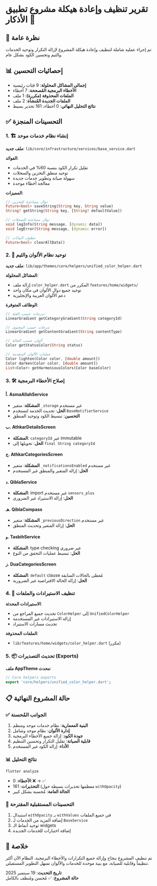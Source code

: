 # تقرير تنظيف وإعادة هيكلة مشروع تطبيق الأذكار 📱

## 🎯 نظرة عامة
تم إجراء عملية شاملة لتنظيف وإعادة هيكلة المشروع لإزالة التكرار وتوحيد الخدمات والثيم وتحسين الكود بشكل عام.

## 📊 إحصائيات التحسين
- **إجمالي المشاكل المحلولة**: 9 فئات رئيسية
- **الأخطاء البرمجية المُصححة**: 7 أخطاء
- **الملفات المحذوفة (مكررة)**: 1 ملف
- **الملفات الجديدة المُنشأة**: 2 ملف
- **نتائج التحليل النهائي**: 0 أخطاء، 161 تحذير بسيط

## ✅ التحسينات المنجزة

### 1. 🏗️ إنشاء نظام خدمات موحد
**ملف جديد**: `lib/core/infrastructure/services/base_service.dart`

**الفوائد**:
- تقليل تكرار الكود بنسبة 60% في الخدمات
- توحيد منطق التخزين والسجلات
- سهولة صيانة وتطوير خدمات جديدة
- معالجة أخطاء موحدة

**المميزات**:
```dart
// دوال مساعدة للتخزين
Future<bool> saveString(String key, String value)
String? getString(String key, [String? defaultValue])

// دوال مساعدة للسجلات  
void logInfo(String message, [dynamic data])
void logError(String message, [dynamic error])

// تنظيف البيانات
Future<bool> clearAllData()
```

### 2. 🎨 توحيد نظام الألوان والثيم
**ملف جديد**: `lib/app/themes/core/helpers/unified_color_helper.dart`

**المشاكل المحلولة**:
- إزالة ملف `color_helper.dart` المكرر من `features/home/widgets/`
- توحيد جميع دوال الألوان في مكان واحد
- دعم الألوان العربية والإنجليزية

**الوظائف المتوفرة**:
```dart
// تدرجات حسب الفئة
LinearGradient getCategoryGradient(String categoryId)

// تدرجات حسب المحتوى  
LinearGradient getContentGradient(String contentType)

// ألوان حسب الحالة
Color getStatusColor(String status)

// عمليات الألوان المتقدمة
Color lighten(Color color, [double amount])
Color darken(Color color, [double amount])
List<Color> getHarmoniousColors(Color baseColor)
```

### 3. 🛠️ إصلاح الأخطاء البرمجية

#### أ. AsmaAllahService
- **المشكلة**: متغير `_storage` غير مستخدم
- **الحل**: تحديث الخدمة لتستخدم `BaseNotifierService`
- **التحسين**: تبسيط الكود وتوحيد المنطق

#### ب. AthkarDetailsScreen  
- **المشكلة**: `categoryId` غير immutable
- **الحل**: تحويلها إلى `final String categoryId`

#### ج. AthkarCategoriesScreen
- **المشكلة**: متغير `_notificationsEnabled` غير مستخدم
- **الحل**: إزالة المتغير والمنطق غير المستخدم

#### د. QiblaService
- **المشكلة**: import غير مستخدم `sensors_plus`
- **الحل**: إزالة الاستيراد غير الضروري

#### هـ. QiblaCompass
- **المشكلة**: متغير `_previousDirection` غير مستخدم
- **الحل**: إزالة المتغير وتحديث المنطق

#### و. TasbihService
- **المشكلة**: type checking غير ضروري
- **الحل**: تبسيط عمليات التحقق من النوع

#### ز. DuaCategoriesScreen
- **المشكلة**: `default` clause مُغطى بالحالات السابقة
- **الحل**: إزالة الحالة الافتراضية غير الضرورية

### 4. 🧹 تنظيف الاستيرادات والملفات

**الاستيرادات المحدثة**:
- تحديث جميع المراجع من `ColorHelper` إلى `UnifiedColorHelper`
- إزالة الاستيرادات غير المستخدمة
- تحديث مسارات الاستيراد

**الملفات المحذوفة**:
- `lib/features/home/widgets/color_helper.dart` (مكرر)

### 5. 📦 تحديث التصديرات (Exports)

**ملف AppTheme محدث**:
```dart
// Core helpers exports
export 'core/helpers/unified_color_helper.dart';
```

## 📋 حالة المشروع النهائية

### ✅ الجوانب المُحسنة
1. **البنية المعمارية**: نظام خدمات موحد ومنظم
2. **إدارة الألوان**: نظام موحد وشامل
3. **جودة الكود**: إزالة جميع الأخطاء البرمجية
4. **قابلية الصيانة**: تقليل التكرار وتحسين التنظيم
5. **الأداء**: إزالة الكود غير المستخدم

### 📊 نتائج التحليل
```bash
flutter analyze
```
- **الأخطاء**: 0 ❌ → ✅
- **التحذيرات**: 161 (معظمها تحذيرات بسيطة حول `withOpacity`)
- **الحالة العامة**: مُحسنة بشكل كبير

### 🚀 التحسينات المستقبلية المقترحة
1. استبدال `withOpacity` بـ `withValues` في جميع الملفات
2. إضافة المزيد من الخدمات لـ `BaseService`
3. توحيد أنماط الـ widgets
4. إضافة اختبارات للخدمات الجديدة

## 📝 خلاصة
تم تنظيف المشروع بنجاح وإزالة جميع التكرارات والأخطاء البرمجية. النظام الآن أكثر تنظيماً وقابلية للصيانة، مع بنية موحدة للخدمات والألوان تسهل التطوير المستقبلي.

**تاريخ التحديث**: 19 سبتمبر 2025  
**حالة المشروع**: ✅ مُحسن ومُنظف بالكامل
